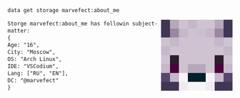 ```mcfunction
data get storage marvefect:about_me
```
<img align="right" src="https://github.com/Marvefect/Marvefect/blob/main/avatar.png?raw=true" alt="" width="160" />

```mcfunction
Storge marvefect:about_me has followin subject-matter:
{
Age: "16",
City: "Moscow",
OS: "Arch Linux",
IDE: "VSCodium",
Lang: ["RU", "EN"],
DC: "@marvefect"
}
```
